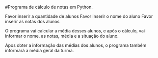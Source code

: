 #Programa de cálculo de notas em Python.

Favor inserir a quantidade de alunos
Favor inserir o nome do aluno
Favor inserir as notas dos alunos

O programa vai calcular a média desses alunos, e após o cálculo, vai informar o nome, as notas, média e a situação do aluno.

Apos obter a informação das médias dos alunos, o programa também informará a média geral da turma.
